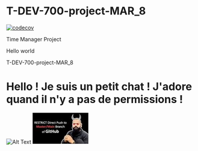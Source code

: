 # T-DEV-700-project-MAR_8

[![codecov](https://codecov.io/github/abakar-oumar-abdallah/T-DEV-700/graph/badge.svg?token=JY7X96PRCW)](https://codecov.io/github/abakar-oumar-abdallah/T-DEV-700)

Time Manager Project

Hello world

T-DEV-700-project-MAR_8

# Hello ! Je suis un petit chat ! J'adore quand il n'y a pas de permissions !
![Alt Text](https://media.giphy.com/media/vFKqnCdLPNOKc/giphy.gif)
![Alt](./evil_github.jpeg)
